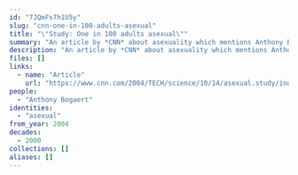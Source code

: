```yaml
---
id: "7JQmFs7h1U5y"
slug: "cnn-one-in-100-adults-asexual"
title: "\"Study: One in 100 adults asexual\""
summary: "An article by *CNN* about asexuality which mentions Anthony Bogaert's study"
description: "An article by *CNN* about asexuality which mentions Anthony Bogaert's study on the prevalence of asexuality as well as AVEN"
files: []
links:
  - name: "Article"
    url: "https://www.cnn.com/2004/TECH/science/10/14/asexual.study/index.html"
people:
  - "Anthony Bogaert"
identities:
  - "asexual"
from_year: 2004
decades:
  - 2000
collections: []
aliases: []
---
```

